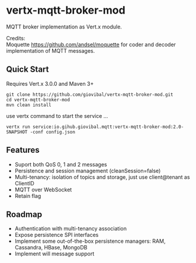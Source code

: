 vertx-mqtt-broker-mod
=====================

MQTT broker implementation as Vert.x module.

Credits:
<br/>
Moquette <a href="https://github.com/andsel/moquette">https://github.com/andsel/moquette</a>
for coder and decoder implementation of MQTT messages.
<br/>


Quick Start
-----------
Requires Vert.x 3.0.0 and Maven 3+

```
git clone https://github.com/giovibal/vertx-mqtt-broker-mod.git
cd vertx-mqtt-broker-mod
mvn clean install
```
use vertx command to start the service ...
```
vertx run service:io.gihub.giovibal.mqtt:vertx-mqtt-broker-mod:2.0-SNAPSHOT -conf config.json
```

Features
----
* Suport both QoS 0, 1 and 2 messages
* Persistence and session management (cleanSession=false)
* Multi-tenancy: isolation of topics and storage, just use client@tenant as ClientID
* MQTT over WebSocket
* Retain flag

Roadmap
----
* Authentication with multi-tenancy association
* Expose persistence SPI interfaces
* Implement some out-of-the-box persistence managers: RAM, Cassandra, HBase, MongoDB
* Implement will message support 
